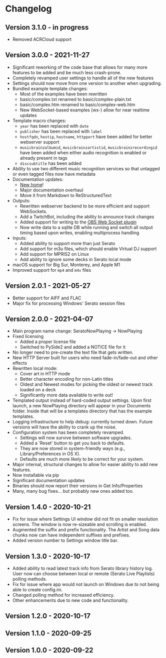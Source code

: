 
# Changelog

## Version 3.1.0 - in progress

* Removed ACRCloud support

## Version 3.0.0 - 2021-11-27

* Significant reworking of the code base that allows
  for many more features to be added and be much less
  crash-prone.
* Completely revamped user settings to handle all
  of the new features
* Settings should now move from one version to another when upgrading.
* Bundled example template changes:
  * Most of the examples have been rewritten
  * basic/complex.txt renamed to basic/complex-plain.txt
  * basic/complex.htm renamed to basic/complex-web.htm
  * New WebSocket-based examples (ws-) allow for near realtime
    updates
* Template macro changes:
  * `year` has been replaced with `date`
  * `publisher` has been replaced with `label`
  * `hostfqdn`, `hostip`, `hostname`, `httpport` have been added for
    better webserver support
  * `musicbrainzalbumid`, `musicbrainzartistid`, `musicbrainzrecordingid`
    have been added when either audio recognition is enabled or
    already present in tags
  * `discsubtitle` has been added
* Ability to use two different music recognition services
  so that untagged or even tagged files now have metadata
* Documentation updates:
  * [New home](https://whatsnowplaying.github.io/)!
  * Major documentation overhaul
  * Move it from Markdown to ReStructuredText
* Outputs:
  * Rewritten webserver backend to be more efficient and support
    WebSockets.
  * Add a TwitchBot, including the ability to announce track changes
  * Added support for writing to the [OBS Web Socket
    plugin](https://github.com/Palakis/obs-websocket)
  * Now write data to a sqlite DB while running and switch all
    output timing based upon writes, enabling multiprocess
    handling
* Inputs:
  * Added ability to support more than just Serato
  * Add support for m3u files, which should enable Virtual DJ support
  * Add support for MPRIS2 on Linux
  * Add ability to ignore some decks in Serato local mode
* macOS support for Big Sur, Monterey, and Apple M1
* Improved support for `mp4` and `m4v` files

## Version 2.0.1 - 2021-05-27

* Better support for AIFF and FLAC
* Major fix for processing Windows' Serato session files

## Version 2.0.0 - 2021-04-07

* Main program name change: SeratoNowPlaying -> NowPlaying
* Fixed licensing
  * Added a proper license file
  * Switched to PySide2 and added a NOTICE file for it
* No longer need to pre-create the text file that gets written.
* New HTTP Server built for users who need fade-in/fade-out and other effects
* Rewritten local mode:
  * Cover art in HTTP mode
  * Better character encoding for non-Latin titles
  * Oldest and Newest modes for picking the oldest or newest
    track loaded on a deck
  * Significantly more data available to write out!
* Templated output instead of hard-coded output settings. Upon first
  launch, a new NowPlaying directory will appear in your Documents folder.
  Inside that will be a templates directory that has the example
  templates.
* Logging infrastructure to help debug: currently turned down. Future
  versions will have the ability to crank up the noise.
* Configuration system has been completely revamped.
  * Settings will now survive between software upgrades.
  * Added a 'Reset' button to get you back to defaults.
  * They are now stored in system-friendly ways (e.g., Library/Preferences
    in OS X).
  * Defaults are much more likely to be correct for your system.
* Major internal, structural changes to allow for easier ability to add new features.
* Now installable via pip
* Significant documentation updates
* Binaries should now report their versions in Get Info/Properties
* Many, many bug fixes... but probably new ones added too.

## Version 1.4.0 - 2020-10-21

* Fix for issue where Settings UI window did not fit on smaller resolution screens.
  The window is now re-sizeable and scrolling is enabled.
* Augmented the suffix and prefix functionality. The Artist and Song data chunks
  now can have independent suffixes and prefixes.
* Added version number to Settings window title bar.

## Version 1.3.0 - 2020-10-17

* Added ability to read latest track info from Serato library history log. User
  now can choose  between local or remote (Serato Live Playlists) polling
  methods.
* Fix for issue where app would not launch on Windows due to not being able to
  create config.ini.
* Changed polling method for increased efficiency.
* Other enhancements due to new code and functionality.

## Version 1.2.0 - 2020-10-17

## Version 1.1.0 - 2020-09-25

## Version 1.0.0 - 2020-09-22
